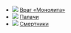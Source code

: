 * ![](/books/sf_action/Евгений%20Прошкин/Враг%20«Монолита».jpg) [Враг «Монолита»](/books/sf_action/Евгений%20Прошкин/Враг%20«Монолита»)
* ![](/books/sf_action/Евгений%20Прошкин/Палачи.jpg) [Палачи](/books/sf_action/Евгений%20Прошкин/Палачи)
* ![](/books/sf_action/Евгений%20Прошкин/Смертники.jpg) [Смертники](/books/sf_action/Евгений%20Прошкин/Смертники)